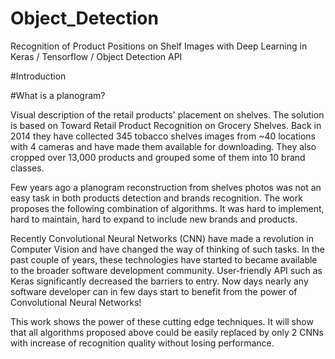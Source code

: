 # Object_Detection
Recognition of Product Positions on Shelf Images with Deep Learning in Keras / Tensorflow / Object Detection API


#Introduction

#What is a planogram?

Visual description of the retail products' placement on shelves.
The solution is based on Toward Retail Product Recognition on Grocery Shelves. Back in 2014 they have collected 345 tobacco shelves images from ~40 locations with 4 cameras and have made them available for downloading.  They also cropped over 13,000 products and grouped some of them into 10 brand classes.

Few years ago a planogram reconstruction from shelves photos was not an easy task in both products detection and brands recognition. The work proposes the following combination of algorithms.  It was hard to implement, hard to maintain, hard to expand to include new brands and products.

Recently Convolutional Neural Networks (CNN) have made a revolution in Computer Vision and have changed the way of thinking of such tasks. In the past couple of years, these technologies have started to became available to the broader software development community. User-friendly API such as Keras significantly decreased the barriers to entry. Now days nearly any software developer can in few days start to benefit from the power of Convolutional Neural Networks!

This work shows the power of these cutting edge techniques. It will show that all algorithms proposed above could be easily replaced by only 2 CNNs with increase of recognition quality without losing performance.
